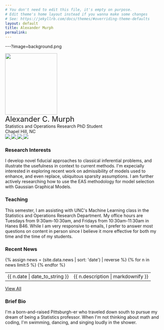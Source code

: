 ```yaml
---
# You don't need to edit this file, it's empty on purpose.
# Edit theme's home layout instead if you wanna make some changes
# See: https://jekyllrb.com/docs/themes/#overriding-theme-defaults
layout: default
title: Alexander Murph
permalink: 
---
```

---?image=background.png
<style>
div {
  background-image: 'background.png';
}
</style>
<div class="banner">
    <div class="photo">
        <img src="https://sirmurphalot.github.io/assets/me.jpg" width="170px" height="200px">
    </div>
    <div class="contact">
        <font size="+2">Alexander C. Murph</font> <br>
        Statistics and Operations Research PhD Student<br>
        Chapel Hill, NC<br>
        <a href="mailto:acmurph@live.unc.edu"> <img src="{{site.url}}css/icons/gmail.jpg"  class="icon"> </a>
        <a href="https://twitter.com/sirmurphalot"><img src="{{site.url}}css/icons/twitter.jpg"  class="icon"> </a>
        <a href="https://www.linkedin.com/in/alexander-murph-a39772b0/"><img src="{{site.url}}css/icons/linkedin.jpg"  class="icon"> </a>
        <a href="https://github.com/sirmurphalot"><img src="{{site.url}}css/icons/github.png" class="icon"></a>
    </div>
</div>
<div class="homecontent">
    <p>
    <h3>Research Interests</h3>
    I develop novel fiducial approaches to classical inferential problems, and illustrate the usefulness in context to current methods.  I'm expecially interested in exploring recent work on admissibility of models used to enhance, and even replace, ubiquitous sparsity assumptions. I am further actively researching how to use the EAS methodology for model selection with Gaussian Graphical Models.
</p>
<p>
    <h3>Teaching</h3>
    This semester, I am assisting with UNC's Machine Learning class in the Statistics and Operations Research Department.  My office hours are Tuesdays from 9:30am-10:30am, and Fridays from 10:30am-11:30am in Hanes B46.  While I am very responsive to emails, I prefer to answer most questions on content in person since I believe it more effective for both my time and the time of my students.
</p>
    <p>
    <h3>Recent News</h3>
<table class="news">
  {% assign news = (site.data.news | sort: 'date') | reverse %} {% for n in news limit:5 %}
  <tr>
    <td class="date">{{ n.date | date_to_string }} </td> 
    <td class="description"> {{ n.description | markdownify }} </td>
  </tr>
  {% endfor %}
</table>
<a href="{{site.url}}news.html">View All</a> <br>
    </p>
    <p>
    <h3>Brief Bio</h3>
    I'm a born-and-raised Pittsburgh-er who traveled down south to pursue my dream of being a Statistics professor.  When I'm not thinking about math and coding, I'm swimming, dancing, and singing loudly in the shower.
    </p>
</div>
